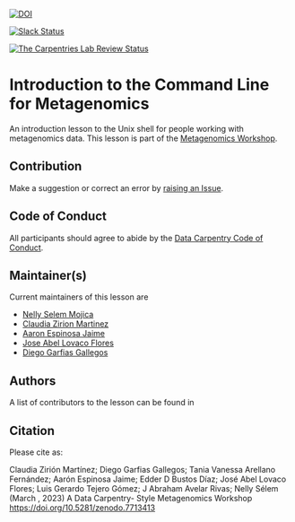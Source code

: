 [![DOI](https://zenodo.org/badge/DOI/10.5281/zenodo.7713413.svg)](https://doi.org/10.5281/zenodo.7713413)

[![Slack Status](https://img.shields.io/badge/Slack_Channel-metagenomics-E01563.svg)](https://join.slack.com/t/metagenomicslesson/shared_invite/zt-1tikq2o0k-VMX7ceLfenbbKheZ7XNCRw)

[![The Carpentries Lab Review Status](https://badges.carpentries-lab.org/11_status.svg)](https://github.com/carpentries-lab/reviews/issues/11)

# Introduction to the Command Line for Metagenomics

An introduction lesson to the Unix shell for people working with metagenomics data. This lesson is part of the [Metagenomics Workshop](https://carpentries-incubator.github.io/metagenomics-workshop/).

## Contribution

Make a suggestion or correct an error by [raising an Issue](https://github.com/carpentries-incubator/shell-metagenomics/issues).

## Code of Conduct

All participants should agree to abide by the [Data Carpentry Code of Conduct](https://www.datacarpentry.org/code-of-conduct/).

## Maintainer(s)

Current maintainers of this lesson are

- [Nelly Selem Mojica](https://github.com/nselem)
- [Claudia Zirion Martinez](https://github.com/Czirion)
- [Aaron Espinosa Jaime](https://github.com/aaronejaime)
- [Jose Abel Lovaco Flores](https://github.com/fabel134)
- [Diego Garfias Gallegos](https://github.com/Bedxxe)

## Authors

A list of contributors to the lesson can be found in <AUTHORS>

## Citation

Please cite as:

Claudia Zirión Martínez; Diego Garfias Gallegos; Tania Vanessa Arellano Fernández; Aarón Espinosa Jaime; Edder D Bustos Díaz; José Abel Lovaco Flores; Luis Gerardo Tejero Gómez; J Abraham Avelar Rivas; Nelly Sélem (March , 2023) A Data Carpentry- Style Metagenomics Workshop <https://doi.org/10.5281/zenodo.7713413>


